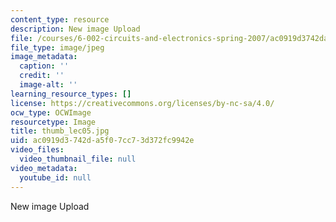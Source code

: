 ```yaml
---
content_type: resource
description: New image Upload
file: /courses/6-002-circuits-and-electronics-spring-2007/ac0919d3742da5f07cc73d372fc9942e_thumb_lec05.jpg
file_type: image/jpeg
image_metadata:
  caption: ''
  credit: ''
  image-alt: ''
learning_resource_types: []
license: https://creativecommons.org/licenses/by-nc-sa/4.0/
ocw_type: OCWImage
resourcetype: Image
title: thumb_lec05.jpg
uid: ac0919d3-742d-a5f0-7cc7-3d372fc9942e
video_files:
  video_thumbnail_file: null
video_metadata:
  youtube_id: null
---
```

New image Upload